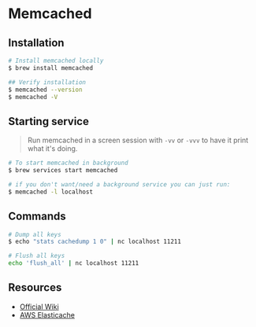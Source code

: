 # Memcached

## Installation

```sh
# Install memcached locally
$ brew install memcached

## Verify installation
$ memcached --version
$ memcached -V
```

## Starting service

> Run memcached in a screen session with `-vv` or `-vvv` to have it print what it's doing.

```sh
# To start memcached in background
$ brew services start memcached

# if you don't want/need a background service you can just run:
$ memcached -l localhost
```

## Commands

```sh
# Dump all keys
$ echo "stats cachedump 1 0" | nc localhost 11211

# Flush all keys
echo 'flush_all' | nc localhost 11211
```

## Resources

* [Official Wiki](https://github.com/memcached/memcached/wiki)
* [AWS Elasticache](https://docs.aws.amazon.com/cli/latest/reference/elasticache/)
